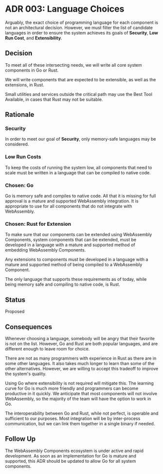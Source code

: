 # ADR 003: Language Choices
Arguably, the exact choice of programming language for each component is not an
architectural decision.  However, we must filter the list of candidate languages
in order to ensure the system achieves its goals of **Security**, **Low Run
Cost**, and **Extensibility**.

## Decision 
To meet all of these intersecting needs, we will write all core system components in
Go or Rust.

We will write components that are expected to be extensible, as well as the extensions, in Rust.

Small utilities and services outside the critical path may use the Best Tool Available, in
cases that Rust may not be suitable.

## Rationale 

### Security
In order to meet our goal of **Security**, only memory-safe languages may be
considered.

### Low Run Costs
To keep the costs of running the system low, all components that need to scale
must be written in a language that can be compiled to native code.

### Chosen: Go
Go is memory safe and compiles to native code.  All that it is missing for full approval is a mature and supported WebAssembly integration.  It is appropriate to use for all components that do not integrate with WebAssembly. 

### Chosen: Rust for Extension
To make sure that our components can be extended using WebAssembly Components, system components that can be extended, must be developed in a
language with a mature and supported method of embedding WebAssembly Components. 

Any extensions to components must be developed in a language with a mature and
supported method of being compiled to a WebAssembly Component.

The only language that supports these requirements as of today, while being memory safe and compiling to native code, is Rust.

## Status
Proposed

## Consequences
Whenever
choosing a language, somebody will be angry that their favorite is not on the
list.  However, Go and Rust are both popular languages, and are different enough to leave room for choice.

There are not as many programmers with experience in Rust as there are in
some other languages.  It also takes much longer to learn than some of the other
alternatives.  However, we are willing to accept this tradeoff to
improve the system's quality.

Using Go where extensibility is not required will mitigate this.  The learning curve for Go is much more friendly and programmers can become productive in it quickly.  We anticipate that most components will not involve WebAssembly, so the majority of the team will have the option to work in Go.

The interoperability between Go and Rust, while not perfect, is operable and sufficient to our purposes.  Most integration will be by inter-process communication, but we can link them together in a single binary if needed.

## Follow Up

The WebAssembly Components ecosystem is under active and rapid development.  As soon as an implementation for Go is mature and supported, this ADR should be updated to allow Go for all system components.
